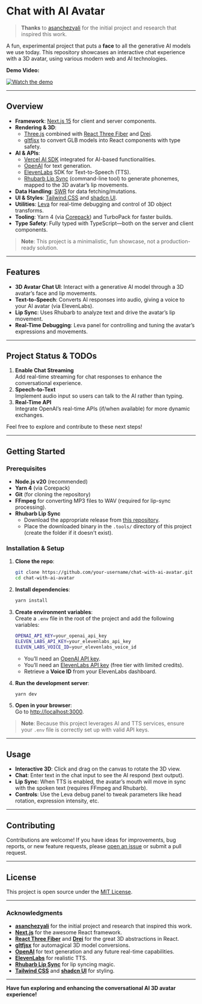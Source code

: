 # Chat with AI Avatar

> **Thanks** to [asanchezyali](https://github.com/asanchezyali/talking-avatar-with-ai) for the initial project and research that inspired this work.

A fun, experimental project that puts a **face** to all the generative AI models we use today. This repository showcases an interactive chat experience with a 3D avatar, using various modern web and AI technologies.

**Demo Video:**  

[![Watch the demo](https://img.youtube.com/vi/x09mKlelsTU/0.jpg)](https://www.youtube.com/watch?v=x09mKlelsTU)

---

## Overview

- **Framework**: [Next.js 15](https://nextjs.org/) for client and server components.
- **Rendering & 3D**:
    - [Three.js](https://threejs.org/) combined with [React Three Fiber](https://github.com/pmndrs/react-three-fiber) and [Drei](https://github.com/pmndrs/drei).
    - [gltfjsx](https://github.com/pmndrs/gltfjsx) to convert GLB models into React components with type safety.
- **AI & APIs**:
    - [Vercel AI SDK](https://sdk.vercel.ai/) integrated for AI-based functionalities.
    - [OpenAI](https://openai.com/) for text generation.
    - [ElevenLabs](https://beta.elevenlabs.io/) SDK for Text-to-Speech (TTS).
    - [Rhubarb Lip Sync](https://github.com/DanielSWolf/rhubarb-lip-sync) (command-line tool) to generate phonemes, mapped to the 3D avatar’s lip movements.
- **Data Handling**: [SWR](https://swr.vercel.app/) for data fetching/mutations.
- **UI & Styles**: [Tailwind CSS](https://tailwindcss.com/) and [shadcn UI](https://ui.shadcn.com/).
- **Utilities**: [Leva](https://github.com/pmndrs/leva) for real-time debugging and control of 3D object transforms.
- **Tooling**: Yarn 4 (via [Corepack](https://nodejs.org/api/corepack.html)) and TurboPack for faster builds.
- **Type Safety**: Fully typed with TypeScript—both on the server and client components.

> **Note**: This project is a minimalistic, fun showcase, not a production-ready solution.

---

## Features

- **3D Avatar Chat UI**: Interact with a generative AI model through a 3D avatar’s face and lip movements.
- **Text-to-Speech**: Converts AI responses into audio, giving a voice to your AI avatar (via ElevenLabs).
- **Lip Sync**: Uses Rhubarb to analyze text and drive the avatar’s lip movement.
- **Real-Time Debugging**: Leva panel for controlling and tuning the avatar’s expressions and movements.

---

## Project Status & TODOs

1. **Enable Chat Streaming**  
   Add real-time streaming for chat responses to enhance the conversational experience.
2. **Speech-to-Text**  
   Implement audio input so users can talk to the AI rather than typing.
3. **Real-Time API**  
   Integrate OpenAI’s real-time APIs (if/when available) for more dynamic exchanges.

Feel free to explore and contribute to these next steps!

---

## Getting Started

### Prerequisites

- **Node.js v20** (recommended)
- **Yarn 4** (via Corepack)
- **Git** (for cloning the repository)
- **FFmpeg** for converting MP3 files to WAV (required for lip-sync processing).
- **Rhubarb Lip Sync**
    - Download the appropriate release from [this repository](https://github.com/DanielSWolf/rhubarb-lip-sync/releases).
    - Place the downloaded binary in the `.tools/` directory of this project (create the folder if it doesn't exist).

### Installation & Setup

1. **Clone the repo**:
   ```bash
   git clone https://github.com/your-username/chat-with-ai-avatar.git
   cd chat-with-ai-avatar
   ```

2. **Install dependencies**:
   ```bash
   yarn install
   ```

3. **Create environment variables**:  
   Create a `.env` file in the root of the project and add the following variables:
   ```bash
   OPENAI_API_KEY=your_openai_api_key
   ELEVEN_LABS_API_KEY=your_elevenlabs_api_key
   ELEVEN_LABS_VOICE_ID=your_elevenlabs_voice_id
   ```
    - You’ll need an [OpenAI API key](https://platform.openai.com/).
    - You’ll need an [ElevenLabs API key](https://beta.elevenlabs.io/) (free tier with limited credits).
    - Retrieve a **Voice ID** from your ElevenLabs dashboard.

4. **Run the development server**:
   ```bash
   yarn dev
   ```

5. **Open in your browser**:  
   Go to [http://localhost:3000](http://localhost:3000).

> **Note**: Because this project leverages AI and TTS services, ensure your `.env` file is correctly set up with valid API keys.

---

## Usage

- **Interactive 3D**: Click and drag on the canvas to rotate the 3D view.
- **Chat**: Enter text in the chat input to see the AI respond (text output).
- **Lip Sync**: When TTS is enabled, the avatar’s mouth will move in sync with the spoken text (requires FFmpeg and Rhubarb).
- **Controls**: Use the Leva debug panel to tweak parameters like head rotation, expression intensity, etc.

---

## Contributing

Contributions are welcome! If you have ideas for improvements, bug reports, or new feature requests, please [open an issue](https://github.com/your-username/chat-with-ai-avatar/issues) or submit a pull request.

---

## License

This project is open source under the [MIT License](LICENSE).

---

### Acknowledgments

- **[asanchezyali](https://github.com/asanchezyali/talking-avatar-with-ai)** for the initial project and research that inspired this work.
- **[Next.js](https://nextjs.org/)** for the awesome React framework.
- **[React Three Fiber](https://github.com/pmndrs/react-three-fiber)** and **[Drei](https://github.com/pmndrs/drei)** for the great 3D abstractions in React.
- **[gltfjsx](https://github.com/pmndrs/gltfjsx)** for automagical 3D model conversions.
- **[OpenAI](https://openai.com/)** for text generation and any future real-time capabilities.
- **[ElevenLabs](https://beta.elevenlabs.io/)** for realistic TTS.
- **[Rhubarb Lip Sync](https://github.com/DanielSWolf/rhubarb-lip-sync)** for lip syncing magic.
- **[Tailwind CSS](https://tailwindcss.com/)** and **[shadcn UI](https://ui.shadcn.com/)** for styling.

---

**Have fun exploring and enhancing the conversational AI 3D avatar experience!**
